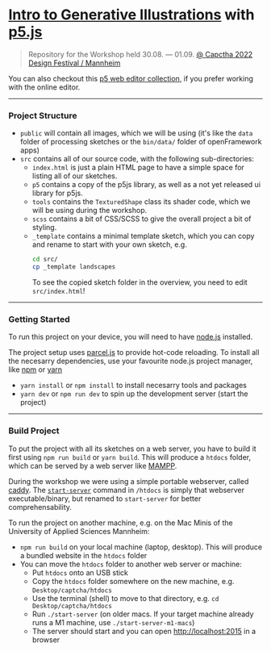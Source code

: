 # [Intro to Generative Illustrations](https://captcha.guidoschmidt.cc/) with [p5.js](https://p5js.org/)

> Repository for the Workshop held 30.08. — 01.09. [@ Capctha 2022 Design
> Festival / Mannheim](https://captcha-mannheim.de/)

You can also checkout this [p5 web editor
collection](https://editor.p5js.org/guidoschmidt/collections/a1ImoKrB8), if you
prefer working with the online editor.

---

### Project Structure

- `public` will contain all images, which we will be using (it's like the `data`
  folder of processing sketches or the `bin/data/` folder of openFramework apps)
- `src` contains all of our source code, with the following sub-directories:
    - `index.html` is just a plain HTML page to have a simple space for listing
      all of our sketches.
    - `p5` contains a copy of the p5js library, as well as a not yet released ui
      library for p5js.
    - `tools` contains the `TexturedShape` class its shader code, which we will
      be using during the workshop.
    - `scss` contains a bit of CSS/SCSS to give the overall project a bit of
      styling.
    - `_template` contains a minimal template sketch, which you can copy and
      rename to start with your own sketch, e.g.
      ```bash
      cd src/
      cp _template landscapes
      ```
      To see the copied sketch folder in the overview, you need to edit
      `src/index.html`!
      
      
---
### Getting Started

To run this project on your device, you will need to have
[node.js](https://nodejs.org) installed.

The project setup uses [parcel.js](https://parceljs.org) to provide hot-code
reloading. To install all the necesarry dependencies, use your favourite node.js
project manager, like [npm](https://nodejs.org/en/knowledge/getting-started/npm/what-is-npm/) or [yarn](https://yarnpkg.com/)

- `yarn install` or `npm install` to install necesarry tools and packages
- `yarn dev` or `npm run dev` to spin up the development server (start the project)

---
### Build Project 
To put the project with all its sketches on a web server, you have to build it first using
`npm run build` or `yarn build`. This will produce a `htdocs` folder, which can be served by a web server like [MAMPP](https://www.mamp.info/de).

During the workshop we were using a simple portable webserver, called [caddy](https://github.com/caddyserver/caddy). The [`start-server`](htdocs/start-server) command in `/htdocs` is simply that webserver executable/binary, but renamed to `start-server` for better comprehensability.

To run the project on another machine, e.g. on the Mac Minis of the University of Applied Sciences Mannheim:
- `npm run build` on your local machine (laptop, desktop). This will produce a bundled website in the `htdocs` folder
- You can move the `htdocs` folder to another web server or machine:
  - Put `htdocs` onto an USB stick
  - Copy the `htdocs` folder somewhere on the new machine, e.g. `Desktop/captcha/htdocs`
  - Use the terminal (shell) to move to that directory, e.g. `cd Desktop/captcha/htdocs`
  - Run `./start-server` (on older macs. If your target machine already runs a M1 machine, use `./start-server-m1-macs`)
  - The server should start and you can open [http://localhost:2015](http://localhost:2015) in a browser

